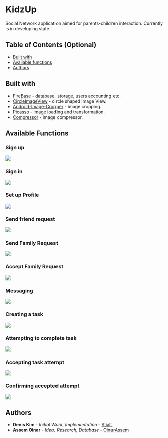 # KidzUp

Social Network application aimed for parents-children interaction.
Currently is in developing state.

## Table of Contents (Optional)

- [Built with](#built-with)
- [Available functions](#available-functions)
- [Authors](#authors)

## Built with
* [FireBase](https://firebase.google.com/) - database, storage, users accounting etc.
* [CircleImageView](https://github.com/hdodenhof/CircleImageView) - circle shaped Image View.
* [Android-Image-Cropper](https://github.com/ArthurHub/Android-Image-Cropper) - image cropping.
* [Picasso](https://square.github.io/picasso/) - image loading and transformation.
* [Compressor](https://github.com/zetbaitsu/Compressor) - image compressor.

## Available Functions

### Sign up
![](Demos/01-Register.gif)

### Sign in
![](Demos/02-Login.gif)

### Set up Profile
![](Demos/03-Profile.gif)

### Send friend request
![](Demos/04-Friend.gif)

### Send Family Request
![](Demos/05-Family-Send.gif)

### Accept Family Request
![](Demos/06-Family-Accept.gif)

### Messaging
![](Demos/07-Messaging.gif)

### Creating a task
![](Demos/08-Task-Create.gif)

### Attempting to complete task
![](Demos/09-Task-Attempt.gif)

### Accepting task attempt
![](Demos/10-Task-Accept.gif)

### Confirming accepted attempt
![](Demos/11-Task-Confirm.gif)

## Authors
* **Denis Kim** - *Initial Work, Implementation* - [Stialt](https://github.com/Stialt)
* **Assem Oinar** - *Idea, Research, Database* - [OinarAssem](https://github.com/oinarassem)
